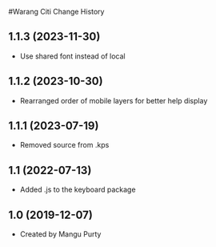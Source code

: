#Warang Citi Change History

1.1.3 (2023-11-30)
----------------
* Use shared font instead of local

1.1.2 (2023-10-30)
----------------
* Rearranged order of mobile layers for better help display

1.1.1 (2023-07-19)
----------------
* Removed source from .kps

1.1 (2022-07-13)
----------------
* Added .js to the keyboard package


1.0 (2019-12-07)
----------------
* Created by Mangu Purty
